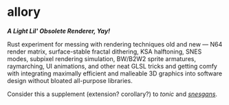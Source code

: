 # allory
_**A Light Lil' Obsolete Renderer, Yay!**_

Rust experiment for messing with rendering techniques old and new — N64 render matrix, surface-stable fractal dithering, KSA halftoning, SNES modes, subpixel rendering simulation, BW/B2W2 sprite armatures, raymarching, UI animations, and other neat GLSL tricks and getting comfy with integrating maximally efficient and malleable 3D graphics into software design without bloated all-purpose libraries.

Consider this a supplement (extension? corollary?) to _tonic_ and [_snesgans_](https://github.com/pocketrice/snesgans).
